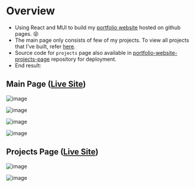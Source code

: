 # Overview

- Using React and MUI to build my [portfolio website](https://chewzzz1014.github.io/portfolio-website/) hosted on github pages. :stuck_out_tongue_closed_eyes:
- The main page only consists of few of my projects. To view all projects that I've built, refer [here](https://chewzzz1014.github.io/portfolio-website-projects-page/).
- Source code for `projects` page also available in [portfolio-website-projects-page](https://github.com/chewzzz1014/portfolio-website-projects-page/tree/master) repository for deployment.
- End result:


## Main Page ([Live Site](https://chewzzz1014.github.io/portfolio-website/))

![image](https://user-images.githubusercontent.com/92832451/203785215-eb09adb8-b1e7-45f4-93bd-3d96efb7be4e.png)

![image](https://user-images.githubusercontent.com/92832451/203785756-bd48f2a4-7665-4e33-9000-41a966e85c59.png)

![image](https://user-images.githubusercontent.com/92832451/203785629-c1842782-48ed-4d55-bac3-b3b8564ac17e.png)

![image](https://user-images.githubusercontent.com/92832451/203785683-3ddb295c-3c1c-4cfb-be17-61ceadad76e7.png)

## Projects Page ([Live Site](https://chewzzz1014.github.io/portfolio-website-projects-page/))

![image](https://user-images.githubusercontent.com/92832451/203786308-84c4f38d-fbc2-4eb6-b67b-4e55358ad680.png)

![image](https://user-images.githubusercontent.com/92832451/203786355-9d614824-d256-4fb0-9035-ad59efe17cc1.png)



